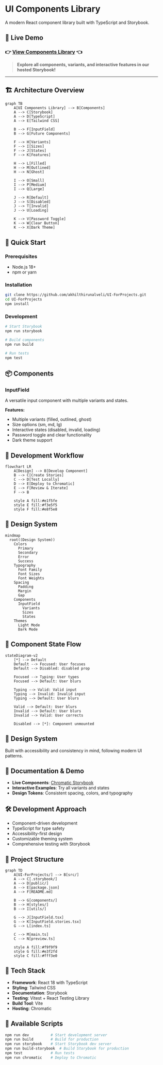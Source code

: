 # UI Components Library

A modern React component library built with TypeScript and Storybook.

## 🌟 **Live Demo**
### 👉 **[View Components Library](https://68a095e666964889d14143db-fqhuflqkfh.chromatic.com/)** 👈

> **Explore all components, variants, and interactive features in our hosted Storybook!**

---

## 🏗️ Architecture Overview

```mermaid
graph TB
    A[UI Components Library] --> B[Components]
    A --> C[Storybook]
    A --> D[TypeScript]
    A --> E[Tailwind CSS]
    
    B --> F[InputField]
    B --> G[Future Components]
    
    F --> H[Variants]
    F --> I[Sizes]
    F --> J[States]
    F --> K[Features]
    
    H --> L[Filled]
    H --> M[Outlined]
    H --> N[Ghost]
    
    I --> O[Small]
    I --> P[Medium]
    I --> Q[Large]
    
    J --> R[Default]
    J --> S[Disabled]
    J --> T[Invalid]
    J --> U[Loading]
    
    K --> V[Password Toggle]
    K --> W[Clear Button]
    K --> X[Dark Theme]
```

## 🚀 Quick Start

### Prerequisites
- Node.js 18+ 
- npm or yarn

### Installation
```bash
git clone https://github.com/akhilthirunalveli/UI-ForProjects.git
cd UI-ForProjects
npm install
```

### Development
```bash
# Start Storybook
npm run storybook

# Build components
npm run build

# Run tests
npm test
```

## 📦 Components

### InputField
A versatile input component with multiple variants and states.

**Features:**
- Multiple variants (filled, outlined, ghost)
- Size options (sm, md, lg)
- Interactive states (disabled, invalid, loading)
- Password toggle and clear functionality
- Dark theme support

## 🔄 Development Workflow

```mermaid
flowchart LR
    A[Design] --> B[Develop Component]
    B --> C[Create Stories]
    C --> D[Test Locally]
    D --> E[Deploy to Chromatic]
    E --> F[Review & Iterate]
    F --> B
    
    style A fill:#e1f5fe
    style E fill:#f3e5f5
    style F fill:#e8f5e8
```

## 🎨 Design System

```mermaid
mindmap
  root((Design System))
    Colors
      Primary
      Secondary
      Error
      Success
    Typography
      Font Family
      Font Sizes
      Font Weights
    Spacing
      Padding
      Margin
      Gap
    Components
      InputField
        Variants
        Sizes
        States
    Themes
      Light Mode
      Dark Mode
```

## 🏁 Component State Flow

```mermaid
stateDiagram-v2
    [*] --> Default
    Default --> Focused: User focuses
    Default --> Disabled: disabled prop
    
    Focused --> Typing: User types
    Focused --> Default: User blurs
    
    Typing --> Valid: Valid input
    Typing --> Invalid: Invalid input
    Typing --> Default: User blurs
    
    Valid --> Default: User blurs
    Invalid --> Default: User blurs
    Invalid --> Valid: User corrects
    
    Disabled --> [*]: Component unmounted
```

## 🎨 Design System
Built with accessibility and consistency in mind, following modern UI patterns.

## 📖 Documentation & Demo
- **Live Components**: [Chromatic Storybook](https://68a095e666964889d14143db-fqhuflqkfh.chromatic.com/)
- **Interactive Examples**: Try all variants and states
- **Design Tokens**: Consistent spacing, colors, and typography

## 🛠️ Development Approach
- Component-driven development
- TypeScript for type safety
- Accessibility-first design
- Customizable theming system
- Comprehensive testing with Storybook

## 📁 Project Structure

```mermaid
graph TD
    A[UI-ForProjects/] --> B[src/]
    A --> C[.storybook/]
    A --> D[public/]
    A --> E[package.json]
    A --> F[README.md]
    
    B --> G[components/]
    B --> H[styles/]
    B --> I[utils/]
    
    G --> J[InputField.tsx]
    G --> K[InputField.stories.tsx]
    G --> L[index.ts]
    
    C --> M[main.ts]
    C --> N[preview.ts]
    
    style A fill:#f9f9f9
    style G fill:#e3f2fd
    style C fill:#fff3e0
```

## 🚀 Tech Stack

- **Framework**: React 18 with TypeScript
- **Styling**: Tailwind CSS
- **Documentation**: Storybook
- **Testing**: Vitest + React Testing Library
- **Build Tool**: Vite
- **Hosting**: Chromatic

## 🔧 Available Scripts

```bash
npm run dev          # Start development server
npm run build        # Build for production
npm run storybook    # Start Storybook dev server
npm run build-storybook  # Build Storybook for production
npm test             # Run tests
npm run chromatic    # Deploy to Chromatic
```